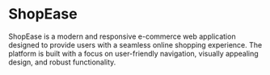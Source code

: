 # ShopEase
ShopEase is a modern and responsive e-commerce web application designed to provide users with a seamless online shopping experience. The platform is built with a focus on user-friendly navigation, visually appealing design, and robust functionality.
